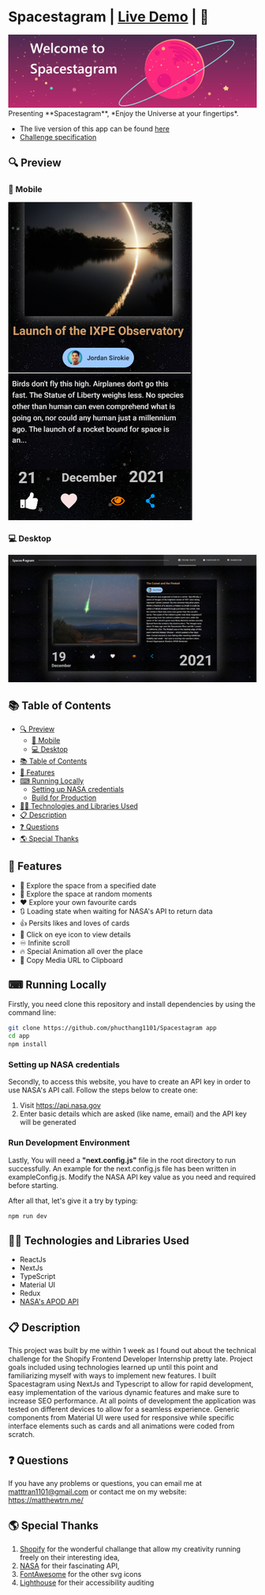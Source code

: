 # Spacestagram | [Live Demo](https://spacestagram-hazel.vercel.app/) | 🚀

<div align="text-align:center">
  <img src="./public/static/images/readme-welcome.PNG" width="1024px">
</div>
Presenting **Spacestagram**, *Enjoy the Universe at your fingertips*.

- The live version of this app can be found [here](https://spacestagram-hazel.vercel.app/)
- [Challenge specification](https://docs.google.com/document/d/1QlC6htA5SXEl3YruAOkJWj2-0W3w-n0UOzGuJ1EcktQ/edit)

## 🔍 Preview

### 📱 Mobile

![Mobile Preview](public/static/images/readme-mobile.PNG)

### 💻 Desktop

![Desktop Preview](public/static/images/readme-desktop.PNG)

## 📚 Table of Contents

- [🔍 Preview](#-preview)
  - [📱 Mobile](#-mobile)
  - [💻 Desktop](#-desktop)
- [📚 Table of Contents](#-table-of-contents)
- [👏 Features](#-features)
- [⌨ Running Locally](#-running-locally)
  - [Setting up NASA credentials](#setting-up-nasa-credentials)
  - [Build for Production](#build-for-production)
- [👩‍💻 Technologies and Libraries Used](#-technologies-and-libraries-used)
- [📋 Description](#-description)
- [❓ Questions](#-questions)
- [🌎 Special Thanks](#special-thanks) 

## 👏 Features

  * 📅 Explore the space from a specified date
  * 🔀 Explore the space at random moments
  * ❤️ Explore your own favourite cards
  * 🔃 Loading state when waiting for NASA's API to return data
  * 👍 Persits likes and loves of cards
  * 👀 Click on eye icon to view details
  * ♾ Infinite scroll
  * 🔥 Special Animation all over the place
  * 📁 Copy Media URL to Clipboard

## ⌨ Running Locally

Firstly, you need clone this repository and install dependencies by using the command line:

```bash
git clone https://github.com/phucthang1101/Spacestagram app
cd app
npm install
```

### Setting up NASA credentials

Secondly, to access this website, you have to create an API key in order to use NASA's API call. Follow the steps below to create one:

1. Visit https://api.nasa.gov
2. Enter basic details which are asked (like name, email) and the API key will be generated

### Run Development Environment
Lastly, You will need a **"next.config.js"** file in the root directory to run successfully. An example for the next.config.js file has been written in exampleConfig.js. Modify the NASA API key value as you need and required before starting. 

After all that, let's give it a try by typing:
```bash
npm run dev
```


## 👩‍💻 Technologies and Libraries Used

- ReactJs
- NextJs
- TypeScript
- Material UI
- Redux
- [NASA's APOD API](https://github.com/nasa/apod-api)


## 📋 Description
This project was built by me within 1 week as I found out about the technical challenge for the Shopify Frontend Developer Internship pretty late. Project goals included using technologies learned up until this point and familiarizing myself with ways to implement new features.
I built Spacestagram using NextJs and Typescript to allow for rapid development, easy implementation of the various dynamic features and make sure to increase SEO performance.
At all points of development the application was tested on different devices to allow for a seamless experience. Generic components from Material UI were used for responsive while specific interface elements such as cards and all animations were coded from scratch.


## ❓ Questions

If you have any problems or questions, you can email me at matttran1101@gmail.com or contact me on my website: https://matthewtrn.me/


## 🌎 Special Thanks

1. [Shopify](https://www.shopify.ca/) for the wonderful challange that allow my creativity running freely on their interesting idea,
2. [NASA](https://www.nasa.gov/) for their fascinating API,
3. [FontAwesome](https://fontawesome.com/) for the other svg icons
4. [Lighthouse](https://developers.google.com/web/tools/lighthouse/) for their accessibility auditing
